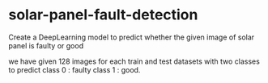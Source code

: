 # solar-panel-fault-detection
Create a DeepLearning model to predict whether the given image of solar panel is faulty or good

we have given 128 images for each train and test datasets with two classes to predict
class 0 : faulty 
class 1 : good.

